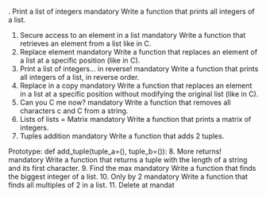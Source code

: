 . Print a list of integers
mandatory
Write a function that prints all integers of a list.
1. Secure access to an element in a list
mandatory
Write a function that retrieves an element from a list like in C.
2. Replace element
mandatory
Write a function that replaces an element of a list at a specific position (like in C).
3. Print a list of integers... in reverse!
mandatory
Write a function that prints all integers of a list, in reverse order.
4. Replace in a copy
mandatory
Write a function that replaces an element in a list at a specific position without modifying the original list (like in C).
5. Can you C me now?
mandatory
Write a function that removes all characters c and C from a string.
6. Lists of lists = Matrix
mandatory
Write a function that prints a matrix of integers.
7. Tuples addition
mandatory
Write a function that adds 2 tuples.

Prototype: def add_tuple(tuple_a=(), tuple_b=()):
8. More returns!
mandatory
Write a function that returns a tuple with the length of a string and its first character.
9. Find the max
mandatory
Write a function that finds the biggest integer of a list.
10. Only by 2
mandatory
Write a function that finds all multiples of 2 in a list.
11. Delete at
mandat

